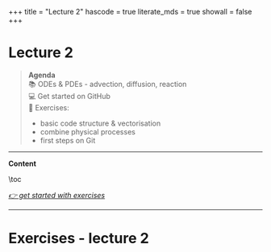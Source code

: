 +++
title = "Lecture 2"
hascode = true
literate_mds = true
showall = false
+++

# Lecture 2

> **Agenda**\
> :books: ODEs & PDEs - advection, diffusion, reaction\
> :computer: Get started on GitHub\
> :construction: Exercises:
> - basic code structure & vectorisation
> - combine physical processes
> - first steps on Git

--- 

**Content**

\toc

[_👉 get started with exercises_](#exercises_-_lecture_2)

---

# Exercises - lecture 2
